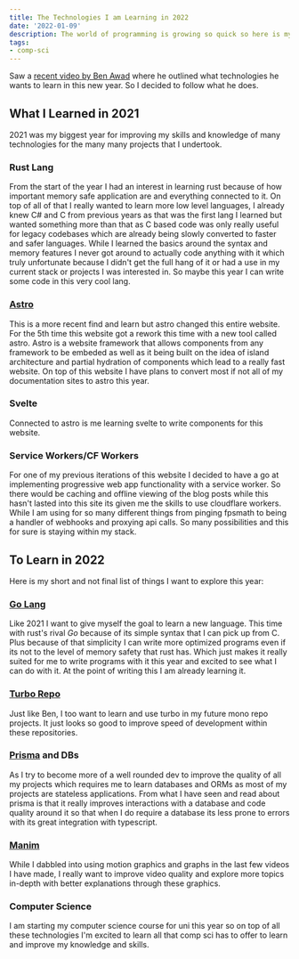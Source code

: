 ```yaml
---
title: The Technologies I am Learning in 2022
date: '2022-01-09'
description: The world of programming is growing so quick so here is my short list of tech that I want to learn in the new year
tags: 
- comp-sci
---
```


Saw a [recent video by Ben Awad](https://www.youtube.com/watch?v=qQzrGffpIGI)
where he outlined what technologies he wants to learn in this new year.
So I decided to follow what he does.

## What I Learned in 2021

2021 was my biggest year for improving my skills and knowledge of many technologies
for the many many projects that I undertook.

### Rust Lang

From the start of the year I had an interest in learning rust
because of how important memory safe application are and
everything connected to it.
On top of all of that I really wanted to learn more low level languages,
I already knew C# and C from previous years as that was the first lang I learned
but wanted something more than that as C based code was only really useful for
legacy codebases which are already being slowly converted to faster and safer languages.
While I learned the basics around the syntax and memory features I never got around
to actually code anything with it which truly unfortunate because I didn't get the
full hang of it or had a use in my current stack or projects I was interested in.
So maybe this year I can write some code in this very cool lang.

### [Astro](https://astro.build)

This is a more recent find and learn but astro changed
this entire website.
For the 5th time this website got a rework this time with a new tool called astro.
Astro is a website framework that allows components from any framework to be embeded
as well as it being built on the idea of island architecture and
partial hydration of components which lead to a really fast website.
On top of this website I have plans to convert most if not all of
my documentation sites to astro this year.

### Svelte

Connected to astro is me learning svelte to write components for this website.

### Service Workers/CF Workers

For one of my previous iterations of this website I decided to have a go at implementing
progressive web app functionality with a service worker.
So there would be caching and offline viewing of the blog posts while this
hasn't lasted into this site its given me the skills to use cloudflare workers.
While I am using for so many different things from pinging fpsmath to
being a handler of webhooks and proxying api calls.
So many possibilities and this for sure is staying within my stack.

## To Learn in 2022

Here is my short and not final list of things I want to explore this year:

### [Go Lang](https://go.dev)

Like 2021 I want to give myself the goal to learn a new language.
This time with rust's rival *Go* because of its simple syntax that I
can pick up from C.
Plus because of that simplicity I can write more optimized programs
even if its not to the level of memory safety that rust has.
Which just makes it really suited for me to write programs with it
this year and excited to see what I can do with it.
At the point of writing this I am already learning it.

### [Turbo Repo](https://turborepo.org/)

Just like Ben, I too want to learn and use turbo in my future mono repo projects.
It just looks so good to improve speed of development within these repositories.

### [Prisma](https://www.prisma.io/) and DBs

As I try to become more of a well rounded dev to improve the quality of all my projects
which requires me to learn databases and ORMs
as most of my projects are stateless applications.
From what I have seen and read about prisma is that it really improves interactions
with a database and code quality around it so that when I do require a database
its less prone to errors with its great integration with typescript.

### [Manim](https://github.com/ManimCommunity/manim)

While I dabbled into using motion graphics and graphs in the last few videos
I have made, I really want to improve video quality and explore more topics in-depth
with better explanations through these graphics.

### Computer Science

I am starting my computer science course for uni this year
so on top of all these technologies
I'm excited to learn all that comp sci has to offer to learn and improve
my knowledge and skills.
